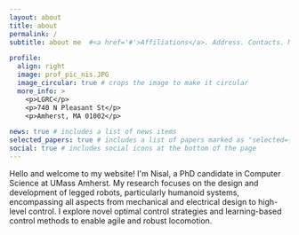 ```yaml
---
layout: about
title: about
permalink: /
subtitle: about me  #<a href='#'>Affiliations</a>. Address. Contacts. Motto. Etc.

profile:
  align: right
  image: prof_pic_nis.JPG
  image_circular: true # crops the image to make it circular
  more_info: >
    <p>LGRC</p>
    <p>740 N Pleasant St</p>
    <p>Amherst, MA 01002</p>

news: true # includes a list of news items
selected_papers: true # includes a list of papers marked as "selected={true}"
social: true # includes social icons at the bottom of the page
---
```


Hello and welcome to my website! I'm Nisal, a PhD candidate in Computer Science at UMass Amherst. My research focuses on the design and development of legged robots, particularly humanoid systems, encompassing all aspects from mechanical and electrical design to high-level control. I explore novel optimal control strategies and learning-based control methods to enable agile and robust locomotion.

<!-- {% include projects.html title="Highlighted Projects" source="_projects" filter="selected" limit=3 %} -->


<!-- Write your biography here. Tell the world about yourself. Link to your favorite [subreddit](http://reddit.com). You can put a picture in, too. The code is already in, just name your picture `prof_pic.jpg` and put it in the `img/` folder.

Put your address / P.O. box / other info right below your picture. You can also disable any of these elements by editing `profile` property of the YAML header of your `_pages/about.md`. Edit `_bibliography/papers.bib` and Jekyll will render your [publications page](/al-folio/publications/) automatically.

Link to your social media connections, too. This theme is set up to use [Font Awesome icons](https://fontawesome.com/) and [Academicons](https://jpswalsh.github.io/academicons/), like the ones below. Add your Facebook, Twitter, LinkedIn, Google Scholar, or just disable all of them. -->
